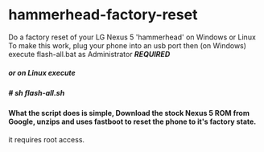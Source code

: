# hammerhead-factory-reset
Do a factory reset of your LG Nexus 5 'hammerhead' on Windows or Linux
To make this work, plug your phone into an usb port then (on Windows) execute flash-all.bat as Administrator ***REQUIRED***
##### or on Linux execute
##### # sh flash-all.sh

#### What the script does is simple, Download the stock Nexus 5 ROM from Google, unzips and uses fastboot to reset the phone to it's factory state.

it requires root access.
